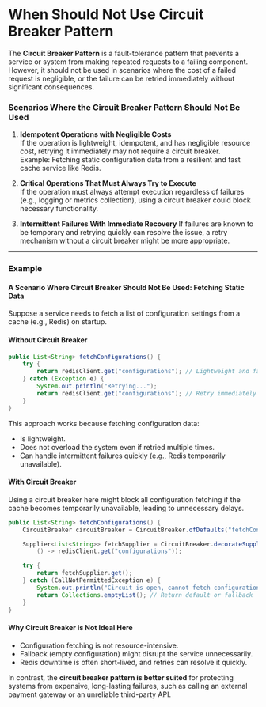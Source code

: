 # When Should Not Use Circuit Breaker Pattern

The **Circuit Breaker Pattern** is a fault-tolerance pattern that prevents a service or system from making repeated requests to a failing component. However, it should not be used in scenarios where the cost of a failed request is negligible, or the failure can be retried immediately without significant consequences. 

### Scenarios Where the Circuit Breaker Pattern Should Not Be Used
1. **Idempotent Operations with Negligible Costs**  
   If the operation is lightweight, idempotent, and has negligible resource cost, retrying it immediately may not require a circuit breaker.  
   Example: Fetching static configuration data from a resilient and fast cache service like Redis.

2. **Critical Operations That Must Always Try to Execute**  
   If the operation must always attempt execution regardless of failures (e.g., logging or metrics collection), using a circuit breaker could block necessary functionality.

3. **Intermittent Failures With Immediate Recovery**
   If failures are known to be temporary and retrying quickly can resolve the issue, a retry mechanism without a circuit breaker might be more appropriate.

---

### Example
#### A Scenario Where Circuit Breaker Should Not Be Used: Fetching Static Data
Suppose a service needs to fetch a list of configuration settings from a cache (e.g., Redis) on startup.

#### Without Circuit Breaker
```java
public List<String> fetchConfigurations() {
    try {
        return redisClient.get("configurations"); // Lightweight and fast
    } catch (Exception e) {
        System.out.println("Retrying...");
        return redisClient.get("configurations"); // Retry immediately
    }
}
```

This approach works because fetching configuration data:
- Is lightweight.
- Does not overload the system even if retried multiple times.
- Can handle intermittent failures quickly (e.g., Redis temporarily unavailable).

#### With Circuit Breaker
Using a circuit breaker here might block all configuration fetching if the cache becomes temporarily unavailable, leading to unnecessary delays.

```java
public List<String> fetchConfigurations() {
    CircuitBreaker circuitBreaker = CircuitBreaker.ofDefaults("fetchConfigBreaker");

    Supplier<List<String>> fetchSupplier = CircuitBreaker.decorateSupplier(circuitBreaker, 
        () -> redisClient.get("configurations"));

    try {
        return fetchSupplier.get();
    } catch (CallNotPermittedException e) {
        System.out.println("Circuit is open, cannot fetch configurations.");
        return Collections.emptyList(); // Return default or fallback
    }
}
```

#### Why Circuit Breaker is Not Ideal Here
- Configuration fetching is not resource-intensive.
- Fallback (empty configuration) might disrupt the service unnecessarily.
- Redis downtime is often short-lived, and retries can resolve it quickly.

In contrast, the **circuit breaker pattern is better suited** for protecting systems from expensive, long-lasting failures, such as calling an external payment gateway or an unreliable third-party API.